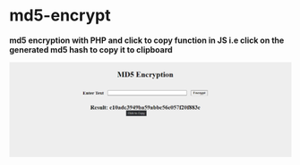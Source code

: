 # md5-encrypt
**md5 encryption with PHP and click to copy function in JS i.e click on the generated md5 hash to copy it to clipboard**

![Preview](preview.png)
